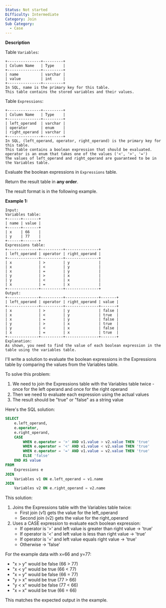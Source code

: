 ```yaml
---
Status: Not started
Difficulty: Intermediate
Category: Join
Sub Category:
  - Case
---
```

**Description**

Table `Variables`:

```Plain
+---------------+---------+
| Column Name   | Type    |
+---------------+---------+
| name          | varchar |
| value         | int     |
+---------------+---------+
In SQL, name is the primary key for this table.
This table contains the stored variables and their values.
```

  

Table `Expressions`:

```Plain
+---------------+---------+
| Column Name   | Type    |
+---------------+---------+
| left_operand  | varchar |
| operator      | enum    |
| right_operand | varchar |
+---------------+---------+
In SQL, (left_operand, operator, right_operand) is the primary key for this table.
This table contains a boolean expression that should be evaluated.
operator is an enum that takes one of the values ('<', '>', '=')
The values of left_operand and right_operand are guaranteed to be in the Variables table.
```

Evaluate the boolean expressions in `Expressions` table.

Return the result table in **any order**.

The result format is in the following example.

**Example 1:**

```Plain
Input:
Variables table:
+------+-------+
| name | value |
+------+-------+
| x    | 66    |
| y    | 77    |
+------+-------+
Expressions table:
+--------------+----------+---------------+
| left_operand | operator | right_operand |
+--------------+----------+---------------+
| x            | >        | y             |
| x            | <        | y             |
| x            | =        | y             |
| y            | >        | x             |
| y            | <        | x             |
| x            | =        | x             |
+--------------+----------+---------------+
Output:
+--------------+----------+---------------+-------+
| left_operand | operator | right_operand | value |
+--------------+----------+---------------+-------+
| x            | >        | y             | false |
| x            | <        | y             | true  |
| x            | =        | y             | false |
| y            | >        | x             | true  |
| y            | <        | x             | false |
| x            | =        | x             | true  |
+--------------+----------+---------------+-------+
Explanation:
As shown, you need to find the value of each boolean expression in the table using the variables table.
```

I'll write a solution to evaluate the boolean expressions in the Expressions table by comparing the values from the Variables table.

To solve this problem:

1. We need to join the Expressions table with the Variables table twice - once for the left operand and once for the right operand
2. Then we need to evaluate each expression using the actual values
3. The result should be "true" or "false" as a string value

Here's the SQL solution:

```SQL
SELECT
    e.left_operand,
    e.operator,
    e.right_operand,
    CASE
        WHEN e.operator = '>' AND v1.value > v2.value THEN 'true'
        WHEN e.operator = '<' AND v1.value < v2.value THEN 'true'
        WHEN e.operator = '=' AND v1.value = v2.value THEN 'true'
        ELSE 'false'
    END AS value
FROM
    Expressions e
JOIN
    Variables v1 ON e.left_operand = v1.name
JOIN
    Variables v2 ON e.right_operand = v2.name
```

This solution:

1. Joins the Expressions table with the Variables table twice:
    - First join (v1) gets the value for the left_operand
    - Second join (v2) gets the value for the right_operand
2. Uses a CASE expression to evaluate each boolean expression:
    - If operator is '>' and left value is greater than right value → 'true'
    - If operator is '<' and left value is less than right value → 'true'
    - If operator is '=' and left value equals right value → 'true'
    - Otherwise → 'false'

For the example data with x=66 and y=77:

- "x > y" would be false (66 > 77)
- "x < y" would be true (66 < 77)
- "x = y" would be false (66 = 77)
- "y > x" would be true (77 > 66)
- "y < x" would be false (77 < 66)
- "x = x" would be true (66 = 66)

This matches the expected output in the example.